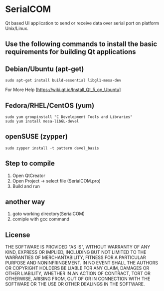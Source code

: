 # SerialCOM
Qt based UI application to send or receive data over serial port on platform Unix/Linux.


## Use the following commands to install the basic requirements for building Qt applications

## Debian/Ubuntu (apt-get)
	sudo apt-get install build-essential libgl1-mesa-dev
For More Help [https://wiki.qt.io/Install_Qt_5_on_Ubuntu]
## Fedora/RHEL/CentOS (yum)
	sudo yum groupinstall "C Development Tools and Libraries"
	sudo yum install mesa-libGL-devel
## openSUSE (zypper)
	sudo zypper install -t pattern devel_basis


## Step to compile
1. Open QtCreator
2. Open Project -> select file (SerialCOM.pro)
3. Build and run

## another way
1. goto working directory(SerialCOM)
2. comiple with gcc command




## License
THE SOFTWARE IS PROVIDED "AS IS", WITHOUT WARRANTY OF ANY KIND, EXPRESS OR
IMPLIED, INCLUDING BUT NOT LIMITED TO THE WARRANTIES OF MERCHANTABILITY,
FITNESS FOR A PARTICULAR PURPOSE AND NONINFRINGEMENT. IN NO EVENT SHALL THE
AUTHORS OR COPYRIGHT HOLDERS BE LIABLE FOR ANY CLAIM, DAMAGES OR OTHER
LIABILITY, WHETHER IN AN ACTION OF CONTRACT, TORT OR OTHERWISE, ARISING FROM,
OUT OF OR IN CONNECTION WITH THE SOFTWARE OR THE USE OR OTHER DEALINGS IN THE
SOFTWARE.
